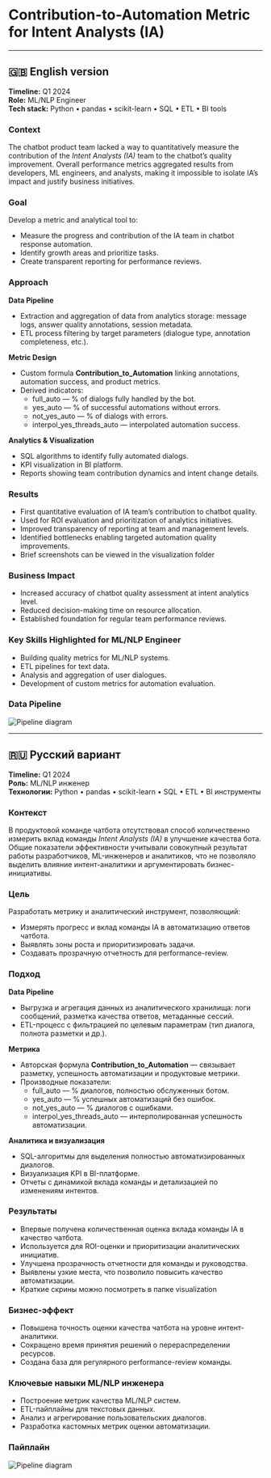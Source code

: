 # Contribution-to-Automation Metric for Intent Analysts (IA)

---

## 🇬🇧 English version

**Timeline:** Q1 2024  
**Role:** ML/NLP Engineer  
**Tech stack:** Python • pandas • scikit-learn • SQL • ETL • BI tools  

### Context  
The chatbot product team lacked a way to quantitatively measure the contribution of the *Intent Analysts (IA)* team to the chatbot’s quality improvement. Overall performance metrics aggregated results from developers, ML engineers, and analysts, making it impossible to isolate IA’s impact and justify business initiatives.

### Goal  
Develop a metric and analytical tool to:  
- Measure the progress and contribution of the IA team in chatbot response automation.  
- Identify growth areas and prioritize tasks.  
- Create transparent reporting for performance reviews.

### Approach  

**Data Pipeline**  
- Extraction and aggregation of data from analytics storage: message logs, answer quality annotations, session metadata.  
- ETL process filtering by target parameters (dialogue type, annotation completeness, etc.).

**Metric Design**  
- Custom formula **Contribution_to_Automation** linking annotations, automation success, and product metrics.  
- Derived indicators:  
  - full_auto — % of dialogs fully handled by the bot.  
  - yes_auto — % of successful automations without errors.  
  - not_yes_auto — % of dialogs with errors.  
  - interpol_yes_threads_auto — interpolated automation success.

**Analytics & Visualization**  
- SQL algorithms to identify fully automated dialogs.  
- KPI visualization in BI platform.  
- Reports showing team contribution dynamics and intent change details.

### Results  
- First quantitative evaluation of IA team’s contribution to chatbot quality.  
- Used for ROI evaluation and prioritization of analytics initiatives.  
- Improved transparency of reporting at team and management levels.  
- Identified bottlenecks enabling targeted automation quality improvements.
- Brief screenshots can be viewed in the visualization folder

### Business Impact  
- Increased accuracy of chatbot quality assessment at intent analytics level.  
- Reduced decision-making time on resource allocation.  
- Established foundation for regular team performance reviews.

### Key Skills Highlighted for ML/NLP Engineer  
- Building quality metrics for ML/NLP systems.  
- ETL pipelines for text data.  
- Analysis and aggregation of user dialogues.  
- Development of custom metrics for automation evaluation.

### Data Pipeline

![Pipeline diagram](assets/pipeline_gb_version.png)


---

## 🇷🇺 Русский вариант

**Timeline:** Q1 2024  
**Роль:** ML/NLP инженер  
**Технологии:** Python • pandas • scikit-learn • SQL • ETL • BI инструменты  

### Контекст  
В продуктовой команде чатбота отсутствовал способ количественно измерить вклад команды *Intent Analysts (IA)* в улучшение качества бота. Общие показатели эффективности учитывали совокупный результат работы разработчиков, ML-инженеров и аналитиков, что не позволяло выделить влияние интент-аналитики и аргументировать бизнес-инициативы.

### Цель  
Разработать метрику и аналитический инструмент, позволяющий:  
- Измерять прогресс и вклад команды IA в автоматизацию ответов чатбота.  
- Выявлять зоны роста и приоритизировать задачи.  
- Создавать прозрачную отчетность для performance-review.

### Подход  

**Data Pipeline**  
- Выгрузка и агрегация данных из аналитического хранилища: логи сообщений, разметка качества ответов, метаданные сессий.  
- ETL-процесс с фильтрацией по целевым параметрам (тип диалога, полнота разметки и др.).

**Метрика**  
- Авторская формула **Contribution_to_Automation** — связывает разметку, успешность автоматизации и продуктовые метрики.  
- Производные показатели:  
  - full_auto — % диалогов, полностью обслуженных ботом.  
  - yes_auto — % успешных автоматизаций без ошибок.  
  - not_yes_auto — % диалогов с ошибками.  
  - interpol_yes_threads_auto — интерполированная успешность автоматизации.

**Аналитика и визуализация**  
- SQL-алгоритмы для выделения полностью автоматизированных диалогов.  
- Визуализация KPI в BI-платформе.  
- Отчеты с динамикой вклада команды и детализацией по изменениям интентов.

### Результаты  
- Впервые получена количественная оценка вклада команды IA в качество чатбота.  
- Используется для ROI-оценки и приоритизации аналитических инициатив.  
- Улучшена прозрачность отчетности для команды и руководства.  
- Выявлены узкие места, что позволило повысить качество автоматизации.
- Краткие скрины можно посмотреть в папке visualization

### Бизнес-эффект  
- Повышена точность оценки качества чатбота на уровне интент-аналитики.  
- Сокращено время принятия решений о перераспределении ресурсов.  
- Создана база для регулярного performance-review команды.

### Ключевые навыки ML/NLP инженера  
- Построение метрик качества ML/NLP систем.  
- ETL-пайплайны для текстовых данных.  
- Анализ и агрегирование пользовательских диалогов.  
- Разработка кастомных метрик оценки автоматизации.

### Пайплайн

![Pipeline diagram](assets/pipeline_ru_version.png)
